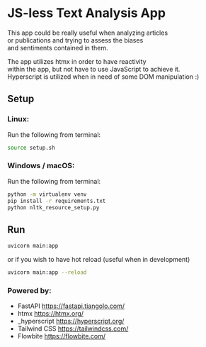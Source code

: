 # JS-less Text Analysis App

This app could be really useful when analyzing articles \
or publications and trying to assess the biases \
and sentiments contained in them.

The app utilizes htmx in order to have reactivity \
within the app, but not have to use JavaScript to achieve it. \
Hyperscript is utilized when in need of some DOM manipulation :)

## Setup

### Linux:

Run the following from terminal:

```bash
source setup.sh
```

### Windows / macOS:

Run the following from terminal:

```bash
python -m virtualenv venv
pip install -r requirements.txt
python nltk_resource_setup.py
```

## Run

```bash
uvicorn main:app
```

or if you wish to have hot reload (useful when in development)

```bash
uvicorn main:app --reload
```

### Powered by:

- FastAPI https://fastapi.tiangolo.com/
- htmx https://htmx.org/
- \_hyperscript https://hyperscript.org/
- Tailwind CSS https://tailwindcss.com/
- Flowbite https://flowbite.com/
